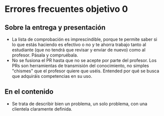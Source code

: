 # Errores frecuentes objetivo 0

## Sobre la entrega y presentación

* La lista de comprobación es imprescindible, porque te permite saber
  si lo que estás haciendo es efectivo o no y te ahorra trabajo tanto
  al estudiante (que no tendrá que revisar y enviar de nuevo) como al
  profesor. Pásala y compruébala.
* No se fusiona el PR hasta que no se acepte por parte del
  profesor. Los PRs son herramientas de transmisión del conocimiento,
  no simples "chismes" que el profesor quiere que uséis. Entended por
  qué se busca que adquiráis competencias en su uso.

## En el contenido

* Se trata de describir bien un problema, un solo problema, con una clientela claramente definida.
